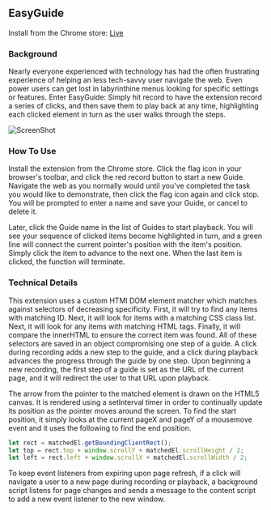 ## EasyGuide
Install from the Chrome store:
[Live](https://chrome.google.com/webstore/detail/easy-guide/dccjjdojmlffijkphkelhgpocpafjmng)

### Background

Nearly everyone experienced with technology has had the often frustrating experience of helping an less tech-savvy user navigate the web. Even power users can get lost in labyrinthine menus looking for specific settings or features. Enter EasyGuide: Simply hit record to have the extension record a series of clicks, and then save them to play back at any time, highlighting each clicked element in turn as the user walks through the steps.

![ScreenShot](http://i.imgur.com/mvaBZwX.gif)


### How To Use

Install the extension from the Chrome store. Click the flag icon in your browser's toolbar, and click the red record button to start a new Guide. Navigate the web as you normally would until you've completed the task you would like to demonstrate, then click the flag icon again and click stop. You will be prompted to enter a name and save your Guide, or cancel to delete it.

Later, click the Guide name in the list of Guides to start playback. You will see your sequence of clicked items become highlighted in turn, and a green line will connect the current pointer's position with the item's position. Simply click the item to advance to the next one. When the last item is clicked, the function will terminate.

### Technical Details

This extension uses a custom HTMl DOM element matcher which matches against selectors of decreasing specificity. First, it will try to find any items with matching ID. Next, it will look for items with a matching CSS class list. Next, it will look for any items with matching HTML tags. Finally, it will compare the innerHTML to ensure the correct item was found. All of these selectors are saved in an object compromising one step of a guide. A click during recording adds a new step to the guide, and a click during playback advances the progress through the guide by one step. Upon beginning a new recording, the first step of a guide is set as the URL of the current page, and it will redirect the user to that URL upon playback.

The arrow from the pointer to the matched element is drawn on the HTML5 canvas. It is rendered using a setInterval timer in order to continually update its position as the pointer moves around the screen. To find the start position, it simply looks at the current pageX and pageY of a mousemove event and it uses the following to find the end position.

```javascript
let rect = matchedEl.getBoundingClientRect();
let top = rect.top + window.scrollY + matchedEl.scrollHeight / 2;
let left = rect.left + window.scrollX + matchedEl.scrollWidth / 2;
```
To keep event listeners from expiring upon page refresh, if a click will navigate a user to a new page during recording or playback, a background script listens for page changes and sends a message to the content script to add a new event listener to the new window.
